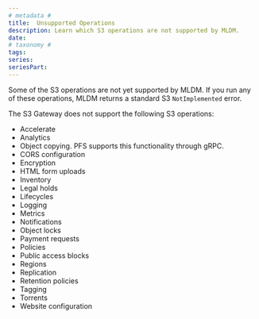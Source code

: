 ```yaml
---
# metadata # 
title:  Unsupported Operations
description: Learn which S3 operations are not supported by MLDM. 
date: 
# taxonomy #
tags: 
series:
seriesPart:
--- 
```


Some of the S3 operations are not yet supported by MLDM.
If you run any of these operations, MLDM returns a standard
S3 `NotImplemented` error.

The S3 Gateway does not support the following S3 operations:

* Accelerate
* Analytics
* Object copying. PFS supports this functionality through gRPC.
* CORS configuration
* Encryption
* HTML form uploads
* Inventory
* Legal holds
* Lifecycles
* Logging
* Metrics
* Notifications
* Object locks
* Payment requests
* Policies
* Public access blocks
* Regions
* Replication
* Retention policies
* Tagging
* Torrents
* Website configuration
